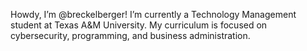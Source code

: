 Howdy, I’m @breckelberger!
I’m currently a Technology Management student at Texas A&M University. My curriculum is focused on cybersecurity, programming, and business administration. 


<!---
breckelberger/breckelberger is a ✨ special ✨ repository because its `README.md` (this file) appears on your GitHub profile.
You can click the Preview link to take a look at your changes.
--->
